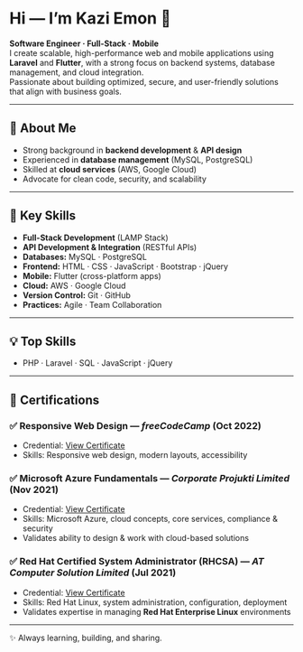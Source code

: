 # Hi — I’m **Kazi Emon** 👋  
**Software Engineer · Full-Stack · Mobile**  
I create scalable, high-performance web and mobile applications using **Laravel** and **Flutter**, with a strong focus on backend systems, database management, and cloud integration.  
Passionate about building optimized, secure, and user-friendly solutions that align with business goals.  

---

## 🔎 About Me
- Strong background in **backend development** & **API design**  
- Experienced in **database management** (MySQL, PostgreSQL)  
- Skilled at **cloud services** (AWS, Google Cloud)  
- Advocate for clean code, security, and scalability  

---

## 🧭 Key Skills
- **Full-Stack Development** (LAMP Stack)  
- **API Development & Integration** (RESTful APIs)  
- **Databases:** MySQL · PostgreSQL  
- **Frontend:** HTML · CSS · JavaScript · Bootstrap · jQuery  
- **Mobile:** Flutter (cross-platform apps)  
- **Cloud:** AWS · Google Cloud  
- **Version Control:** Git · GitHub  
- **Practices:** Agile · Team Collaboration  

---

## 💡 Top Skills
- PHP · Laravel · SQL · JavaScript · jQuery  

---

## 🏅 Certifications
### ✅ Responsive Web Design — *freeCodeCamp* (Oct 2022)  
- Credential: [View Certificate](#)  
- Skills: Responsive web design, modern layouts, accessibility  

### ✅ Microsoft Azure Fundamentals — *Corporate Projukti Limited* (Nov 2021)  
- Credential: [View Certificate](#)  
- Skills: Microsoft Azure, cloud concepts, core services, compliance & security  
- Validates ability to design & work with cloud-based solutions  

### ✅ Red Hat Certified System Administrator (RHCSA) — *AT Computer Solution Limited* (Jul 2021)  
- Credential: [View Certificate](#)  
- Skills: Red Hat Linux, system administration, configuration, deployment  
- Validates expertise in managing **Red Hat Enterprise Linux** environments  

---

✨ Always learning, building, and sharing.  
